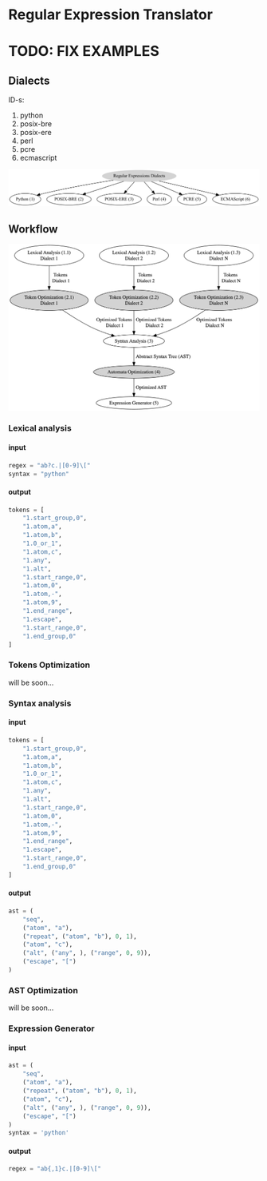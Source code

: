 # Regular Expression Translator

# TODO: FIX EXAMPLES

## Dialects

ID-s:
1. python
2. posix-bre
3. posix-ere
4. perl
5. pcre
6. ecmascript

<img alt="Regular expression dialects" src="assets/regex_dialects_classification.png">

## Workflow

<img alt="Regular expressions translator workflow" src="assets/regex_translator_architecture.png">

### Lexical analysis

#### input
```python
regex = "ab?c.|[0-9]\["
syntax = "python"
```
#### output
```python
tokens = [
    "1.start_group,0",
    "1.atom,a", 
    "1.atom,b", 
    "1.0_or_1", 
    "1.atom,c",
    "1.any",
    "1.alt",
    "1.start_range,0",
    "1.atom,0",
    "1.atom,-",
    "1.atom,9",
    "1.end_range",
    "1.escape",
    "1.start_range,0",
    "1.end_group,0"
]
```

### Tokens Optimization
will be soon...

### Syntax analysis

#### input
```python
tokens = [
    "1.start_group,0",
    "1.atom,a", 
    "1.atom,b", 
    "1.0_or_1", 
    "1.atom,c",
    "1.any",
    "1.alt",
    "1.start_range,0",
    "1.atom,0",
    "1.atom,-",
    "1.atom,9",
    "1.end_range",
    "1.escape",
    "1.start_range,0",
    "1.end_group,0"
]
```
#### output
```python
ast = (
    "seq", 
    ("atom", "a"),
    ("repeat", ("atom", "b"), 0, 1),
    ("atom", "c"),
    ("alt", ("any", ), ("range", 0, 9)),
    ("escape", "[")
)
```

### AST Optimization
will be soon...

### Expression Generator

#### input
```python
ast = (
    "seq", 
    ("atom", "a"),
    ("repeat", ("atom", "b"), 0, 1),
    ("atom", "c"),
    ("alt", ("any", ), ("range", 0, 9)),
    ("escape", "[")
)
syntax = 'python'
```
#### output
```python
regex = "ab{,1}c.|[0-9]\["
```